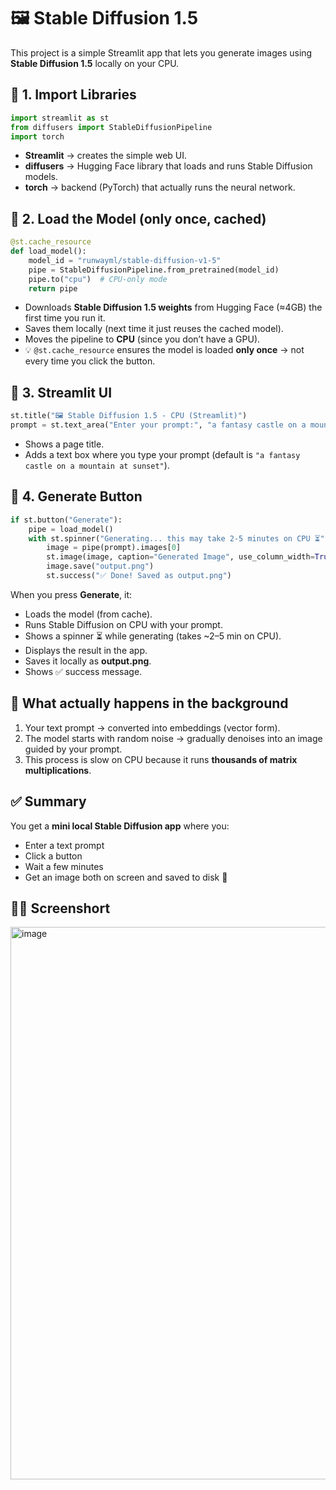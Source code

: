 # 🖼️ Stable Diffusion 1.5
This project is a simple Streamlit app that lets you generate images using **Stable Diffusion 1.5** locally on your CPU.


## 🔹 1. Import Libraries

```python
import streamlit as st
from diffusers import StableDiffusionPipeline
import torch
```

- **Streamlit** → creates the simple web UI.  
- **diffusers** → Hugging Face library that loads and runs Stable Diffusion models.  
- **torch** → backend (PyTorch) that actually runs the neural network.  



## 🔹 2. Load the Model (only once, cached)

```python
@st.cache_resource
def load_model():
    model_id = "runwayml/stable-diffusion-v1-5"
    pipe = StableDiffusionPipeline.from_pretrained(model_id)
    pipe.to("cpu")  # CPU-only mode
    return pipe
```

- Downloads **Stable Diffusion 1.5 weights** from Hugging Face (≈4GB) the first time you run it.  
- Saves them locally (next time it just reuses the cached model).  
- Moves the pipeline to **CPU** (since you don’t have a GPU).  
- 💡 `@st.cache_resource` ensures the model is loaded **only once** → not every time you click the button.  


## 🔹 3. Streamlit UI

```python
st.title("🖼️ Stable Diffusion 1.5 - CPU (Streamlit)")
prompt = st.text_area("Enter your prompt:", "a fantasy castle on a mountain at sunset")
```

- Shows a page title.  
- Adds a text box where you type your prompt (default is `"a fantasy castle on a mountain at sunset"`).  


## 🔹 4. Generate Button

```python
if st.button("Generate"):
    pipe = load_model()
    with st.spinner("Generating... this may take 2-5 minutes on CPU ⏳"):
        image = pipe(prompt).images[0]
        st.image(image, caption="Generated Image", use_column_width=True)
        image.save("output.png")
        st.success("✅ Done! Saved as output.png")
```

When you press **Generate**, it:  
- Loads the model (from cache).  
- Runs Stable Diffusion on CPU with your prompt.  
- Shows a spinner ⏳ while generating (takes ~2–5 min on CPU).  
- Displays the result in the app.  
- Saves it locally as **output.png**.  
- Shows ✅ success message.  



## 🔹 What actually happens in the background

1. Your text prompt → converted into embeddings (vector form).  
2. The model starts with random noise → gradually denoises into an image guided by your prompt.  
3. This process is slow on CPU because it runs **thousands of matrix multiplications**.  



## ✅ Summary

You get a **mini local Stable Diffusion app** where you:  
- Enter a text prompt  
- Click a button  
- Wait a few minutes  
- Get an image both on screen and saved to disk 🎉  

## 🧞‍♂️ Screenshort

<img width="1920" height="884" alt="image" src="https://github.com/user-attachments/assets/58187aed-45aa-4d76-b709-63e2690c0d7d" />

